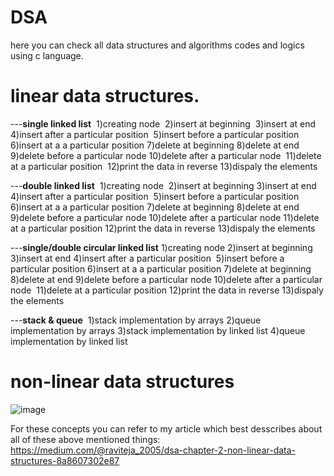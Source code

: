 # DSA
here you can check all data structures and algorithms codes and logics using c language.
# linear data structures.

---**single linked list**
‌  1)creating node 
‌  2)insert at beginning
‌  3)insert at end
  ‌4)insert after a particular position
‌  5)insert before a particular position
  ‌6)insert at a a particular position
  7)delete at beginning
  ‌8)delete at end
  ‌9)delete before a particular node
  10)delete after a particular node
‌  11)delete at a particular position
‌  12)print the data in reverse
  13)dispaly the elements

---**double linked list**
‌  1)creating node 
‌  2)insert at beginning
  3)insert at end
‌  4)insert after a particular position
‌  5)insert before a particular position
  6)insert at a a particular position
  ‌7)delete at beginning
  8)delete at end
  ‌9)delete before a particular node
  ‌10)delete after a particular node
  ‌11)delete at a particular position
  ‌12)print the data in reverse
  13)dispaly the elements

‌---**single/double circular linked list**
  1)creating node 
  ‌2)insert at beginning
  ‌3)insert at end
  ‌4)insert after a particular position
‌  5)insert before a particular position
  ‌6)insert at a a particular position
  7)delete at beginning
‌  8)delete at end
  ‌9)delete before a particular node
  ‌10)delete after a particular node
‌  11)delete at a particular position
  ‌12)print the data in reverse
  13)dispaly the elements

---**stack & queue**
‌  1)stack implementation by arrays
  ‌2)queue implementation by arrays
  ‌3)stack implementation by linked list
  ‌4)queue implementation by linked list


# non-linear data structures
![image](https://github.com/user-attachments/assets/256d01f0-dbf8-4a8e-82df-86d9255f789a)

For these concepts you can refer to my article which best desscribes about all of these above mentioned things: 
 https://medium.com/@raviteja_2005/dsa-chapter-2-non-linear-data-structures-8a8607302e87
